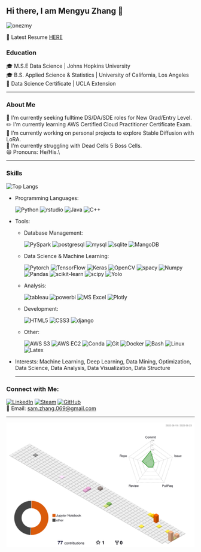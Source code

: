 ## Hi there, I am Mengyu Zhang 👋
<p align="left"> <img src="https://komarev.com/ghpvc/?username=onaezmy&label=Profile%20Views&color=brightgreen&style=flat" alt="onezmy" /> </p>

📘 Latest Resume [HERE](https://github.com/onezmy/onezmy/blob/b77b7c24933fb18f88ce5e6d98cdc9e68b9d6efe/Resume_MZ_ds.pdf) 

### Education
🎓 M.S.E Data Science | Johns Hopkins University\
🎓 B.S. Applied Science & Statistics | University of California, Los Angeles\
📑 Data Science Certificate | UCLA Extension

****
### About Me
🔭 I'm currently seeking fulltime DS/DA/SDE roles for New Grad/Entry Level.\
✏️ I'm currently learning AWS Certified Cloud Practitioner Certificate Exam.\
🌱 I’m currently working on personal projects to explore Stable Diffusion with LoRA.\
👾 I'm currently struggling with Dead Cells 5 Boss Cells.\
😄 Pronouns: He/His.\


****
### Skills
![Top Langs](https://github-readme-stats.vercel.app/api/top-langs/?username=onezmy&layout=compact&theme=shadow_green)
- Programming Languages:
  
     ![Python](https://img.shields.io/badge/Python-3373A7?style=flat&logo=python&logoColor=white)
![rstudio](https://img.shields.io/badge/Rstudio-75AADB?style=flat&logo=R&logoColor=#white)
![Java](https://img.shields.io/badge/java-red?style=flat&logoColor=#white)
![C++](https://img.shields.io/badge/C++-00599C?style=flat&logo=cplusplus&logoColor=#white)


- Tools:
  - Database Management:
    
      ![PySpark](https://img.shields.io/badge/PySpark-E25A1C?style=flat&logo=apachespark&logoColor=white)
      ![postgresql](https://img.shields.io/badge/PostgreSQL-4169E1?style=flat&logo=postgresql&logoColor=white)
      ![mysql](https://img.shields.io/badge/MySQL-4479A1?style=flat&logo=mysql&logoColor=white)
      ![sqlite](https://img.shields.io/badge/SQLite-003B57?style=flat&logo=sqlite&logoColor=white)
      ![MangoDB](https://img.shields.io/badge/MongoDB-47A248?style=flat&logo=mongodb&logoColor=white)
  - Data Science & Machine Learning:

      ![Pytorch](https://img.shields.io/badge/PyTorch-EE4C2C?style=flat&logo=pytorch&logoColor=white)
      ![TensorFlow](https://img.shields.io/badge/TensorFlow-FF6F00?style=flat&logo=tensorflow&logoColor=white)
      ![Keras](https://img.shields.io/badge/Keras-D00000?style=flat&logo=keras&logoColor=white)
      ![OpenCV](https://img.shields.io/badge/opencv-5C3EE8?style=flat&logo=opencv&logoColor=white)
      ![spacy](https://img.shields.io/badge/spaCy-09A3D5?style=flat&logo=spacy&logoColor=white)
      ![Numpy](https://img.shields.io/badge/NumPy-013243?style=flat&logo=numpy&logoColor=white)
      ![Pandas](https://img.shields.io/badge/Pandas-150458?style=flat&logo=pandas&logoColor=white)
      ![scikit-learn](https://img.shields.io/badge/scikit--learn-F7931E?style=flat&logo=scikit-learn&logoColor=white)
      ![scipy](https://img.shields.io/badge/SciPy-8CAAE6?style=flat&logo=scipy&logoColor=white)
      ![Yolo](https://img.shields.io/badge/YOLO-00FFFF?style=flat&logo=yolo&logoColor=white)
  - Analysis:
 
      ![tableau](https://img.shields.io/badge/Tableau-E97627?style=flat&logo=tableau&logoColor=white)
      ![powerbi](https://img.shields.io/badge/Power_BI-F2C811?style=flat&logo=powerbi&logoColor=white)
      ![MS Excel](https://img.shields.io/badge/MS_Excel-217346?style=flat&logo=microsoftexcel&logoColor=white)
      ![Plotly](https://img.shields.io/badge/Plotly-3F4F75?style=flat&logo=plotly&logoColor=white)
    
  - Development:
    
      ![HTML5](https://img.shields.io/badge/HTML5-E34F26?style=flat&logo=html5&logoColor=white)
      ![CSS3](https://img.shields.io/badge/CSS3-1572B6?style=flat&logo=css3&logoColor=white)
      ![django](https://img.shields.io/badge/Django-092E20?style=flat&logo=django&logoColor=white)
    
  - Other:
      
      ![AWS S3](https://img.shields.io/badge/AWS_S3-569A31?style=flat&logo=amazons3&logoColor=white)
      ![AWS EC2](https://img.shields.io/badge/AWS_EC2-FF9900?style=flat&logo=amazonec2&logoColor=white)
      ![Conda](https://img.shields.io/badge/Conda-44A833?style=flat&logo=anaconda&logoColor=white)
      ![Git](https://img.shields.io/badge/Git-F05032?style=flat&logo=git&logoColor=white)
      ![Docker](https://img.shields.io/badge/Docker-2496ED?style=flat&logo=docker&logoColor=white)
      ![Bash](https://img.shields.io/badge/Bash-4EAA25?style=flat&logo=gnubash&logoColor=white)
      ![Linux](https://img.shields.io/badge/Linux-FCC624?style=flat&logo=linux&logoColor=white)
      ![Latex](https://img.shields.io/badge/LaTex-008080?style=flat&logo=latex&logoColor=white)
- Interests:
  Machine Learning, Deep Learning, Data Mining, Optimization, Data Science, Data Analysis, Data Visualization, Data Structure

  ****

### Connect with Me:
[![LinkedIn](https://img.shields.io/badge/LinkedIn-0A66C2?style=flat&logo=linkedin&logoColor=#white)](https://www.linkedin.com/in/sam-zhang-mengyu/)
[![Steam](https://img.shields.io/badge/Steam-000000?style=flat&logo=steam&logoColor=#white)](https://steamcommunity.com/id/onezmy/)
[![GitHub](https://img.shields.io/badge/GitHub-181717?style=flat&logo=github&logoColor=#white)](https://github.com/onezmy)\
📧 Email: sam.zhang.069@gmail.com

  ****
  ![Contributions in 3D](/profile-3d-contrib/profile-south-season-animate.svg)

 

